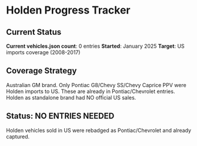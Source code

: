 # Holden Progress Tracker

## Current Status
**Current vehicles.json count**: 0 entries
**Started**: January 2025
**Target**: US imports coverage (2008-2017)

## Coverage Strategy
Australian GM brand. Only Pontiac G8/Chevy SS/Chevy Caprice PPV were Holden imports to US.
These are already in Pontiac/Chevrolet entries. Holden as standalone brand had NO official US sales.

## Status: NO ENTRIES NEEDED
Holden vehicles sold in US were rebadged as Pontiac/Chevrolet and already captured.
